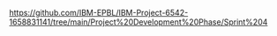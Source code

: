 https://github.com/IBM-EPBL/IBM-Project-6542-1658831141/tree/main/Project%20Development%20Phase/Sprint%204
